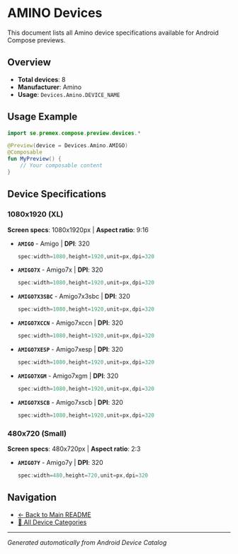 # AMINO Devices

This document lists all Amino device specifications available for Android Compose previews.

## Overview

- **Total devices**: 8
- **Manufacturer**: Amino
- **Usage**: `Devices.Amino.DEVICE_NAME`

## Usage Example

```kotlin
import se.premex.compose.preview.devices.*

@Preview(device = Devices.Amino.AMIGO)
@Composable
fun MyPreview() {
    // Your composable content
}
```

## Device Specifications

### 1080x1920 (XL)

**Screen specs**: 1080x1920px | **Aspect ratio**: 9:16

- **`AMIGO`** - Amigo | **DPI**: 320
  ```kotlin
  spec:width=1080,height=1920,unit=px,dpi=320
  ```

- **`AMIGO7X`** - Amigo7x | **DPI**: 320
  ```kotlin
  spec:width=1080,height=1920,unit=px,dpi=320
  ```

- **`AMIGO7X3SBC`** - Amigo7x3sbc | **DPI**: 320
  ```kotlin
  spec:width=1080,height=1920,unit=px,dpi=320
  ```

- **`AMIGO7XCCN`** - Amigo7xccn | **DPI**: 320
  ```kotlin
  spec:width=1080,height=1920,unit=px,dpi=320
  ```

- **`AMIGO7XESP`** - Amigo7xesp | **DPI**: 320
  ```kotlin
  spec:width=1080,height=1920,unit=px,dpi=320
  ```

- **`AMIGO7XGM`** - Amigo7xgm | **DPI**: 320
  ```kotlin
  spec:width=1080,height=1920,unit=px,dpi=320
  ```

- **`AMIGO7XSCB`** - Amigo7xscb | **DPI**: 320
  ```kotlin
  spec:width=1080,height=1920,unit=px,dpi=320
  ```

### 480x720 (Small)

**Screen specs**: 480x720px | **Aspect ratio**: 2:3

- **`AMIGO7Y`** - Amigo7y | **DPI**: 320
  ```kotlin
  spec:width=480,height=720,unit=px,dpi=320
  ```

## Navigation

- [← Back to Main README](../../README.md)
- [📱 All Device Categories](../README.md)

---
*Generated automatically from Android Device Catalog*
